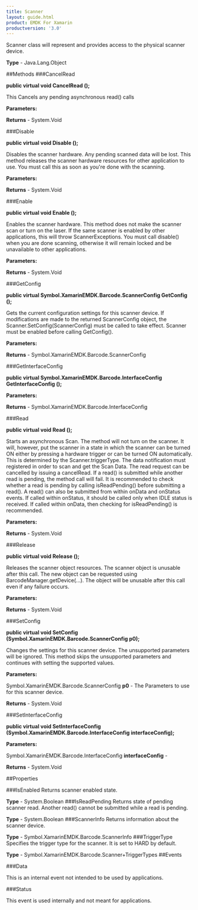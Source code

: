 ```yaml
---
title: Scanner
layout: guide.html
product: EMDK For Xamarin 
productversion: '3.0' 
---
```


Scanner class will represent and provides access to the physical scanner device.

**Type** - Java.Lang.Object

##Methods
###CancelRead

**public virtual void CancelRead ();**

This Cancels any pending asynchronous read() calls

**Parameters:**

**Returns** - System.Void

###Disable

**public virtual void Disable ();**

Disables the scanner hardware. Any pending scanned data will be lost. This method releases the scanner hardware resources for other application to use. You must call this as soon as you're done with the scanning.

**Parameters:**

**Returns** - System.Void

###Enable

**public virtual void Enable ();**

Enables the scanner hardware. This method does not make the scanner scan or turn on the laser. If the same scanner is enabled by other applications, this will throw ScannerExceptions. You must call disable() when you are done scanning, otherwise it will remain locked and be unavailable to other applications.

**Parameters:**

**Returns** - System.Void

###GetConfig

**public virtual Symbol.XamarinEMDK.Barcode.ScannerConfig GetConfig ();**

Gets the current configuration settings for this scanner device. If modifications are made to the returned ScannerConfig object, the Scanner.SetConfig(ScannerConfig) must be called to take effect. Scanner must be enabled before calling GetConfig().

**Parameters:**

**Returns** - Symbol.XamarinEMDK.Barcode.ScannerConfig

###GetInterfaceConfig

**public virtual Symbol.XamarinEMDK.Barcode.InterfaceConfig GetInterfaceConfig ();**


        

**Parameters:**

**Returns** - Symbol.XamarinEMDK.Barcode.InterfaceConfig

###Read

**public virtual void Read ();**

Starts an asynchronous Scan. The method will not turn on the scanner. It will, however, put the scanner in a state in which the scanner can be turned ON either by pressing a hardware trigger or can be turned ON automatically. This is determined by the Scanner.triggerType. The data notification must registered in order to scan and get the Scan Data. The read request can be cancelled by issuing a cancelRead. If a read() is submitted while another read is pending, the method call will fail. It is recommended to check whether a read is pending by calling isReadPending() before submitting a read(). A read() can also be submitted from within onData and onStatus events. If called within onStatus, it should be called only when IDLE status is received. If called within onData, then checking for isReadPending() is recommended.

**Parameters:**

**Returns** - System.Void

###Release

**public virtual void Release ();**

Releases the scanner object resources. The scanner object is unusable after this call. The new object can be requested using BarcodeManager.getDevice(...). The object will be unusable after this call even if any failure occurs.

**Parameters:**

**Returns** - System.Void

###SetConfig

**public virtual void SetConfig (Symbol.XamarinEMDK.Barcode.ScannerConfig p0);**

Changes the settings for this scanner device. The unsupported parameters will be ignored. This method skips the unsupported parameters and continues with setting the supported values.

**Parameters:**

Symbol.XamarinEMDK.Barcode.ScannerConfig **p0**  - The Parameters to use for this scanner device.

**Returns** - System.Void

###SetInterfaceConfig

**public virtual void SetInterfaceConfig (Symbol.XamarinEMDK.Barcode.InterfaceConfig interfaceConfig);**


        

**Parameters:**

Symbol.XamarinEMDK.Barcode.InterfaceConfig **interfaceConfig**  - 
        

**Returns** - System.Void

##Properties

###IsEnabled
Returns scanner enabled state.

**Type** - System.Boolean
###IsReadPending
Returns state of pending scanner read. Another read() cannot be submitted while a read is pending.

**Type** - System.Boolean
###ScannerInfo
Returns information about the scanner device.

**Type** - Symbol.XamarinEMDK.Barcode.ScannerInfo
###TriggerType
Specifies the trigger type for the scanner. It is set to HARD by default.

**Type** - Symbol.XamarinEMDK.Barcode.Scanner+TriggerTypes
##Events

###Data

This is an internal event not intended to be used by applications.

###Status

This event is used internally and not meant for applications.

